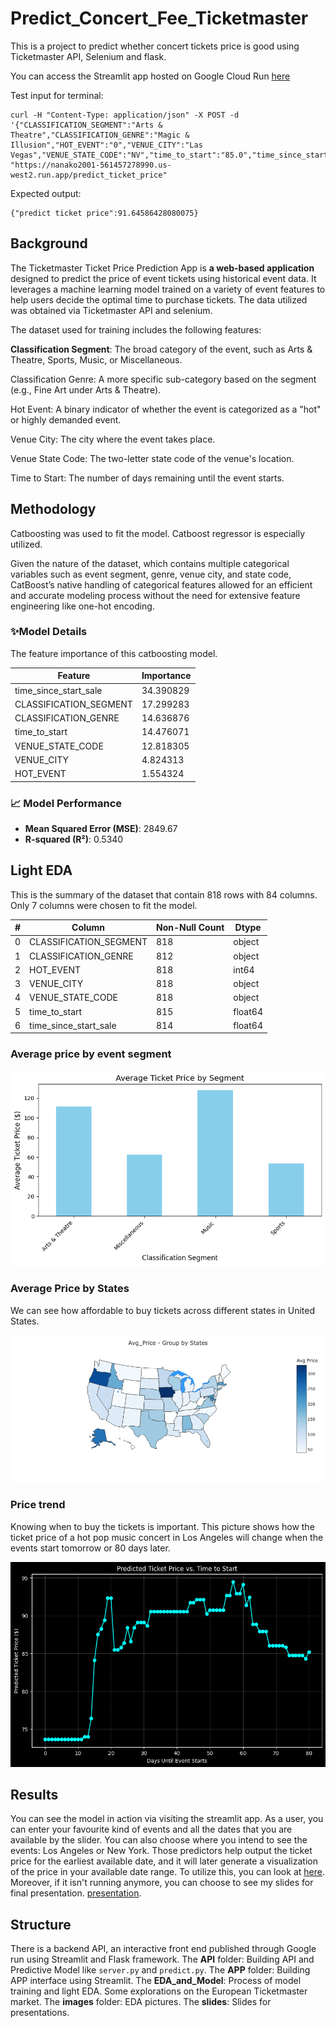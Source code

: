 # Predict_Concert_Fee_Ticketmaster

This is a project to predict whether concert tickets price is good using Ticketmaster API, Selenium and flask. 

You can access the Streamlit app hosted on Google Cloud Run [here](https://app-561457278990.us-west2.run.app)


Test input for terminal:
```
curl -H "Content-Type: application/json" -X POST -d '{"CLASSIFICATION_SEGMENT":"Arts & Theatre","CLASSIFICATION_GENRE":"Magic & Illusion","HOT_EVENT":"0","VENUE_CITY":"Las Vegas","VENUE_STATE_CODE":"NV","time_to_start":"85.0","time_since_start_sale":"-146.0"}' "https://nanako2001-561457278990.us-west2.run.app/predict_ticket_price"
```
Expected output:
```
{"predict ticket price":91.64586428080075}
```


## Background

The Ticketmaster Ticket Price Prediction App is **a web-based application** designed to predict the price of event tickets using historical event data. It leverages a machine learning model trained on a variety of event features to help users decide the optimal time to purchase tickets. The data utilized was obtained via Ticketmaster API and selenium.

The dataset used for training includes the following features:

**Classification Segment**: The broad category of the event, such as Arts & Theatre, Sports, Music, or Miscellaneous.

Classification Genre: A more specific sub-category based on the segment (e.g., Fine Art under Arts & Theatre).

Hot Event: A binary indicator of whether the event is categorized as a "hot" or highly demanded event.

Venue City: The city where the event takes place.

Venue State Code: The two-letter state code of the venue's location.

Time to Start: The number of days remaining until the event starts.

## Methodology

Catboosting was used to fit the model. Catboost regressor is especially utilized. 

Given the nature of the dataset, which contains multiple categorical variables such as event segment, genre, venue city, and state code, CatBoost’s native handling of categorical features allowed for an efficient and accurate modeling process without the need for extensive feature engineering like one-hot encoding.

### ✨Model Details

The feature importance of this catboosting model. 

| Feature                   | Importance   |
|----------------------------|--------------|
| time_since_start_sale      | 34.390829    |
| CLASSIFICATION_SEGMENT     | 17.299283    |
| CLASSIFICATION_GENRE       | 14.636876    |
| time_to_start              | 14.476071    |
| VENUE_STATE_CODE           | 12.818305    |
| VENUE_CITY                 | 4.824313     |
| HOT_EVENT                  | 1.554324     |


### 📈 Model Performance

- **Mean Squared Error (MSE)**: 2849.67
- **R-squared (R²)**: 0.5340




## Light EDA

This is the summary of the dataset that contain 818 rows with 84 columns. Only 7 columns were chosen to fit the model.

| #   | Column                  | Non-Null Count | Dtype    |
|-----|--------------------------|---------------|----------|
| 0   | CLASSIFICATION_SEGMENT    | 818           | object   |
| 1   | CLASSIFICATION_GENRE      | 812           | object   |
| 2   | HOT_EVENT                 | 818           | int64    |
| 3   | VENUE_CITY                | 818           | object   |
| 4   | VENUE_STATE_CODE          | 818           | object   |
| 5   | time_to_start             | 815           | float64  |
| 6   | time_since_start_sale     | 814           | float64  |



### Average price by event segment

![Figure1](https://github.com/JessicaCaishanghai/Predict_Concert_Fee_Ticketmaster/blob/main/images/group_average.png)


### Average Price by States

We can see how affordable to buy tickets across different states in United States.

![Figure2](https://github.com/JessicaCaishanghai/Predict_Concert_Fee_Ticketmaster/blob/main/images/States.png)

### Price trend 

Knowing when to buy the tickets is important. This picture shows how the ticket price of a hot pop music concert in Los Angeles will change when the events start tomorrow or 80 days later.

![Figure3](https://github.com/JessicaCaishanghai/Predict_Concert_Fee_Ticketmaster/blob/main/images/TimeSeries1.png)



## Results

You can see the model in action via visiting the streamlit app. As a user, you can enter your favourite kind of events and all the dates that you are available by the slider. You can also choose where you intend to see the events: Los Angeles or New York. Those predictors help output the ticket price for the earliest available date, and it will later generate a visualization of the price in your available date range. To utilize this, you can look at [here](https://app-561457278990.us-west2.run.app). Moreover, if it isn't running anymore, you can choose to see my slides for final presentation. [presentation](https://github.com/JessicaCaishanghai/Predict_Concert_Fee_Ticketmaster/blob/main/slides/418Final%20Where%E2%80%99s%20the%20best%20seats_%20%20Predicting%20Concert%20Prices%20To%20Assist%20Decision%20(2).pdf).




## Structure

There is a backend API, an interactive front end published through Google run using Streamlit and Flask framework. 
The **API** folder: Building API and Predictive Model like `server.py` and `predict.py`.
The **APP** folder: Building APP interface using Streamlit. 
The **EDA_and_Model**: Process of model training and light EDA. Some explorations on the European Ticketmaster market. 
The **images** folder: EDA pictures.
The **slides**: Slides for presentations.




